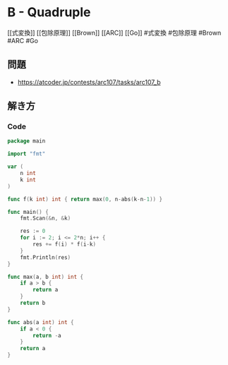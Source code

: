 # B - Quadruple
[[式変換]] [[包除原理]] [[Brown]] [[ARC]] [[Go]]
#式変換 #包除原理 #Brown #ARC #Go 

## 問題
- https://atcoder.jp/contests/arc107/tasks/arc107_b

## 解き方
### Code
```go
package main

import "fmt"

var (
	n int
	k int
)

func f(k int) int { return max(0, n-abs(k-n-1)) }

func main() {
	fmt.Scan(&n, &k)

	res := 0
	for i := 2; i <= 2*n; i++ {
		res += f(i) * f(i-k)
	}
	fmt.Println(res)
}

func max(a, b int) int {
	if a > b {
		return a
	}
	return b
}

func abs(a int) int {
	if a < 0 {
		return -a
	}
	return a
}
```